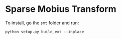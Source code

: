 # Sparse Mobius Transform
To install, go the ``smt`` folder and run:
````
python setup.py build_ext --inplace
````
